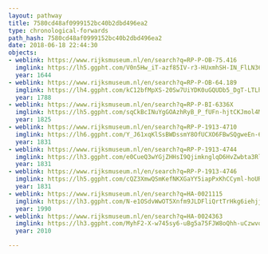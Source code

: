 ```yaml
---
layout: pathway
title: 7580cd48af0999152bc40b2dbd496ea2
type: chronological-forwards
path_hash: 7580cd48af0999152bc40b2dbd496ea2
date: 2018-06-18 22:44:30
objects:
- weblink: https://www.rijksmuseum.nl/en/search?q=RP-P-OB-75.416
  imglink: https://lh5.ggpht.com/V0n5Hw_iT-azf85IV-r3-HUxmhSH-IN_FlLN36Z8el9rLXo1f__w_0Ek8ccWL9ECjYcSb8Rb0p_K6aFslQuxDa_F4w=s200
  year: 1644
- weblink: https://www.rijksmuseum.nl/en/search?q=RP-P-OB-64.189
  imglink: https://lh4.ggpht.com/kC12bfMpXS-20Sw7UiYDK0uGQUDb5_DgT-LTLhFivsHBsZxRqDRCY22n2wR_aH42S9OY_8VmjL57suhuRGP-kqFXk-J1=s200
  year: 1788
- weblink: https://www.rijksmuseum.nl/en/search?q=RP-P-BI-6336X
  imglink: https://lh5.ggpht.com/sqCkBcINuYgGOAzhRyB_P_fUFn-hjtCKJmol4Maw76wjBAQbGYVyR3jyb_7TwxEKmDLfoAzaD6APjFEJnzodf2S8oQ=s200
  year: 1825
- weblink: https://www.rijksmuseum.nl/en/search?q=RP-P-1913-4710
  imglink: https://lh6.ggpht.com/Y_J61xqKlSsBWDssmY8OfUCXO6FBwSQgweEn-6-QSHoPinEB310lP9i24vkYRSOsu930s74LCpgMA1e4pU-u-7bwUO0=s200
  year: 1831
- weblink: https://www.rijksmuseum.nl/en/search?q=RP-P-1913-4744
  imglink: https://lh3.ggpht.com/e0CueQ3wYGjZHHsI9QjimknglqD6HvZwbta3RlGXXOrd3mOSkivK5bV51RnAESlDuj6yquev2YcaxSRhqpqVtf3_sCc=s200
  year: 1831
- weblink: https://www.rijksmuseum.nl/en/search?q=RP-P-1913-4746
  imglink: https://lh5.ggpht.com/cQZ3XmwQSmKefNKXGaYY5iapPxKhCCyml-hoURBrqXT-GuN8pUokCMw_kYgH3PcwHhkBUwmDoDOZIVEYoomD-SNI-AM=s200
  year: 1831
- weblink: https://www.rijksmuseum.nl/en/search?q=HA-0021115
  imglink: https://lh3.ggpht.com/N-e1OSdvWwOT5Xnfm9JLDFliQrtTrHkg6iehjjsJGgF4k5cEMuf1b7R4uXRuih9SnYibJ-xoRTRMd1C-8f2blhcbMiCB=s200
  year: 1990
- weblink: https://www.rijksmuseum.nl/en/search?q=HA-0024363
  imglink: https://lh3.ggpht.com/MyhF2-X-w745sy6-uBg5a75FJW8oQhh-uCzwvoLYXwcZP5Wrv56nsuxjACKpyTQVTsZa54EaI-K9qp9KBs5JQMEFYa4=s200
  year: 2010

---
```

